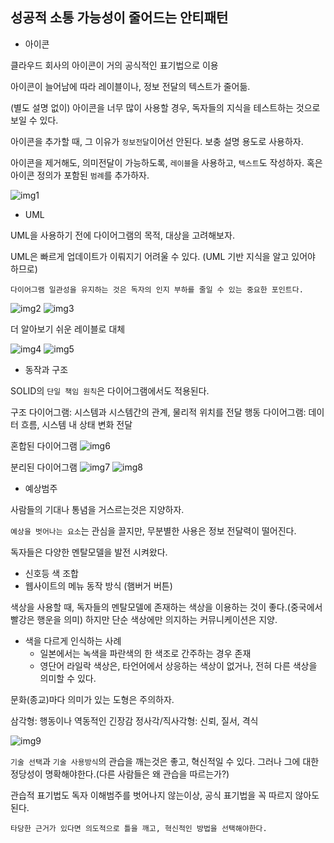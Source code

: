 ## 성공적 소통 가능성이 줄어드는 안티패턴

* 아이콘

클라우드 회사의 아이콘이 거의 공식적인 표기법으로 이용

아이콘이 늘어남에 따라 레이블이나, 정보 전달의 텍스트가 줄어듦.

(별도 설명 없이) 아이콘을 너무 많이 사용할 경우, 독자들의 지식을 테스트하는 것으로 보일 수 있다.

아이콘을 추가할 때, 그 이유가 `정보전달`이어선 안된다. 보충 설명 용도로 사용하자.

아이콘을 제거해도, 의미전달이 가능하도록, `레이블`을 사용하고, `텍스트`도 작성하자. 혹은 아이콘 정의가 포함된 `범례`를 추가하자.

![img1](https://communicationpatternsbook.com/assets/figures/copa_0501.png)

* UML

UML을 사용하기 전에 다이어그램의 목적, 대상을 고려해보자.

UML은 빠르게 업데이트가 이뤄지기 어려울 수 있다. (UML 기반 지식을 알고 있어야 하므로)

`다이어그램 일관성을 유지하는 것은 독자의 인지 부하를 줄일 수 있는 중요한 포인트다.`

![img2](https://communicationpatternsbook.com/assets/figures/copa_0502.png)
![img3](https://communicationpatternsbook.com/assets/figures/copa_0503.png)

더 알아보기 쉬운 레이블로 대체

![img4](https://communicationpatternsbook.com/assets/figures/copa_0504.png)
![img5](https://communicationpatternsbook.com/assets/figures/copa_0505.png)

* 동작과 구조

SOLID의 `단일 책임 원칙`은 다이어그램에서도 적용된다.

구조 다이어그램: 시스템과 시스템간의 관계, 물리적 위치를 전달
행동 다이어그램: 데이터 흐름, 시스템 내 상태 변화 전달

혼합된 다이어그램
![img6](https://communicationpatternsbook.com/assets/figures/copa_0506.png)

분리된 다이어그램
![img7](https://communicationpatternsbook.com/assets/figures/copa_0507.png)
![img8](https://communicationpatternsbook.com/assets/figures/copa_0508.png)

* 예상범주

사람들의 기대나 통념을 거스르는것은 지양하자.

`예상을 벗어나는 요소`는 관심을 끌지만, 무분별한 사용은 정보 전달력이 떨어진다.

독자들은 다양한 멘탈모델을 발전 시켜왔다.
  - 신호등 색 조합
  - 웹사이트의 메뉴 동작 방식 (햄버거 버튼)

색상을 사용할 때, 독자들의 멘탈모델에 존재하는 색상을 이용하는 것이 좋다.(중국에서 빨강은 행운을 의미)
하지만 단순 색상에만 의지하는 커뮤니케이션은 지양.

* 색을 다르게 인식하는 사례
  * 일본에서는 녹색을 파란색의 한 색조로 간주하는 경우 존재
  * 영단어 라일락 색상은, 타언어에서 상응하는 색상이 없거나, 전혀 다른 색상을 의미할 수 있다.

문화(종교)마다 의미가 있는 도형은 주의하자.

삼각형: 행동이나 역동적인 긴장감
정사각/직사각형: 신뢰, 질서, 격식

![img9](https://communicationpatternsbook.com/assets/figures/copa_0509.png)

`기술 선택`과 `기술 사용방식`의 관습을 깨는것은 좋고, 혁신적일 수 있다.
그러나 그에 대한 정당성이 명확해야한다.(다른 사람들은 왜 관습을 따르는가?)

관습적 표기법도 독자 이해범주를 벗어나지 않는이상, 공식 표기법을 꼭 따르지 않아도 된다.

`타당한 근거가 있다면 의도적으로 틀을 깨고, 혁신적인 방법을 선택해야한다.`
